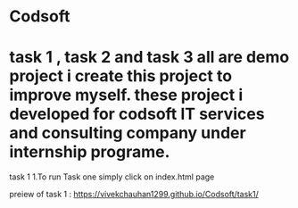 # Codsoft
task 1 , task 2 and task 3 all are demo project i create this project to improve myself.
these project i developed for codsoft IT services and consulting company under internship programe.
========================================
task 1
1.To run Task one simply click on index.html page
 
 
 
 preiew of task 1 : https://vivekchauhan1299.github.io/Codsoft/task1/

